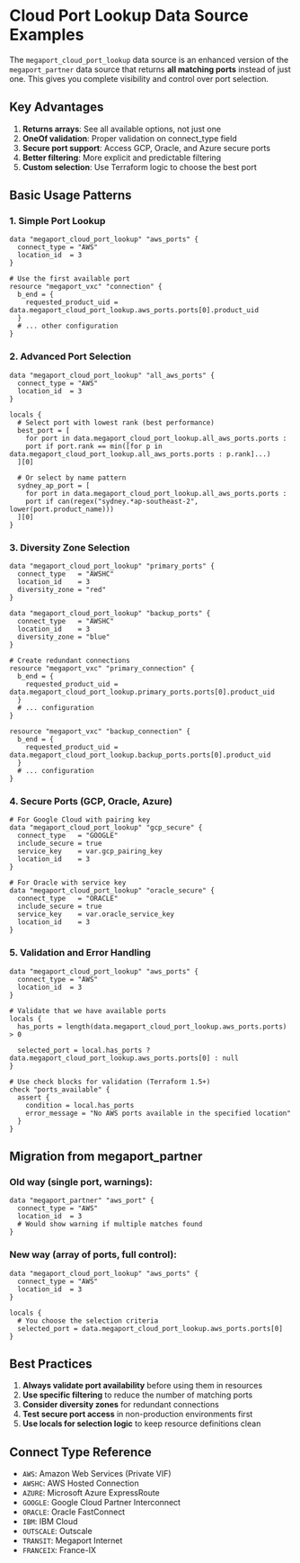 # Cloud Port Lookup Data Source Examples

The `megaport_cloud_port_lookup` data source is an enhanced version of the `megaport_partner` data source that returns **all matching ports** instead of just one. This gives you complete visibility and control over port selection.

## Key Advantages

1. **Returns arrays**: See all available options, not just one
2. **OneOf validation**: Proper validation on connect_type field
3. **Secure port support**: Access GCP, Oracle, and Azure secure ports
4. **Better filtering**: More explicit and predictable filtering
5. **Custom selection**: Use Terraform logic to choose the best port

## Basic Usage Patterns

### 1. Simple Port Lookup

```hcl
data "megaport_cloud_port_lookup" "aws_ports" {
  connect_type = "AWS"
  location_id  = 3
}

# Use the first available port
resource "megaport_vxc" "connection" {
  b_end = {
    requested_product_uid = data.megaport_cloud_port_lookup.aws_ports.ports[0].product_uid
  }
  # ... other configuration
}
```

### 2. Advanced Port Selection

```hcl
data "megaport_cloud_port_lookup" "all_aws_ports" {
  connect_type = "AWS"
  location_id  = 3
}

locals {
  # Select port with lowest rank (best performance)
  best_port = [
    for port in data.megaport_cloud_port_lookup.all_aws_ports.ports :
    port if port.rank == min([for p in data.megaport_cloud_port_lookup.all_aws_ports.ports : p.rank]...)
  ][0]
  
  # Or select by name pattern
  sydney_ap_port = [
    for port in data.megaport_cloud_port_lookup.all_aws_ports.ports :
    port if can(regex("sydney.*ap-southeast-2", lower(port.product_name)))
  ][0]
}
```

### 3. Diversity Zone Selection

```hcl
data "megaport_cloud_port_lookup" "primary_ports" {
  connect_type   = "AWSHC"
  location_id    = 3
  diversity_zone = "red"
}

data "megaport_cloud_port_lookup" "backup_ports" {
  connect_type   = "AWSHC"
  location_id    = 3
  diversity_zone = "blue"
}

# Create redundant connections
resource "megaport_vxc" "primary_connection" {
  b_end = {
    requested_product_uid = data.megaport_cloud_port_lookup.primary_ports.ports[0].product_uid
  }
  # ... configuration
}

resource "megaport_vxc" "backup_connection" {
  b_end = {
    requested_product_uid = data.megaport_cloud_port_lookup.backup_ports.ports[0].product_uid
  }
  # ... configuration
}
```

### 4. Secure Ports (GCP, Oracle, Azure)

```hcl
# For Google Cloud with pairing key
data "megaport_cloud_port_lookup" "gcp_secure" {
  connect_type   = "GOOGLE"
  include_secure = true
  service_key    = var.gcp_pairing_key
  location_id    = 3
}

# For Oracle with service key
data "megaport_cloud_port_lookup" "oracle_secure" {
  connect_type   = "ORACLE"
  include_secure = true
  service_key    = var.oracle_service_key
  location_id    = 3
}
```

### 5. Validation and Error Handling

```hcl
data "megaport_cloud_port_lookup" "aws_ports" {
  connect_type = "AWS"
  location_id  = 3
}

# Validate that we have available ports
locals {
  has_ports = length(data.megaport_cloud_port_lookup.aws_ports.ports) > 0
  
  selected_port = local.has_ports ? data.megaport_cloud_port_lookup.aws_ports.ports[0] : null
}

# Use check blocks for validation (Terraform 1.5+)
check "ports_available" {
  assert {
    condition = local.has_ports
    error_message = "No AWS ports available in the specified location"
  }
}
```

## Migration from megaport_partner

### Old way (single port, warnings):
```hcl
data "megaport_partner" "aws_port" {
  connect_type = "AWS"
  location_id  = 3
  # Would show warning if multiple matches found
}
```

### New way (array of ports, full control):
```hcl
data "megaport_cloud_port_lookup" "aws_ports" {
  connect_type = "AWS"
  location_id  = 3
}

locals {
  # You choose the selection criteria
  selected_port = data.megaport_cloud_port_lookup.aws_ports.ports[0]
}
```

## Best Practices

1. **Always validate port availability** before using them in resources
2. **Use specific filtering** to reduce the number of matching ports
3. **Consider diversity zones** for redundant connections
4. **Test secure port access** in non-production environments first
5. **Use locals for selection logic** to keep resource definitions clean

## Connect Type Reference

- `AWS`: Amazon Web Services (Private VIF)
- `AWSHC`: AWS Hosted Connection
- `AZURE`: Microsoft Azure ExpressRoute
- `GOOGLE`: Google Cloud Partner Interconnect
- `ORACLE`: Oracle FastConnect
- `IBM`: IBM Cloud
- `OUTSCALE`: Outscale
- `TRANSIT`: Megaport Internet
- `FRANCEIX`: France-IX